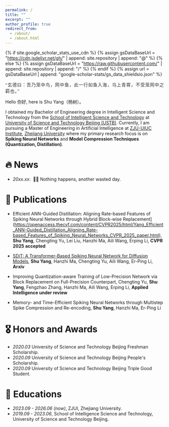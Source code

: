 ```yaml
---
permalink: /
title: ""
excerpt: ""
author_profile: true
redirect_from: 
  - /about/
  - /about.html
---
```


{% if site.google_scholar_stats_use_cdn %}
{% assign gsDataBaseUrl = "https://cdn.jsdelivr.net/gh/" | append: site.repository | append: "@" %}
{% else %}
{% assign gsDataBaseUrl = "https://raw.githubusercontent.com/" | append: site.repository | append: "/" %}
{% endif %}
{% assign url = gsDataBaseUrl | append: "google-scholar-stats/gs_data_shieldsio.json" %}

<span class='anchor' id='about-me'></span>
<span style="font-family: '楷体', 'KaiTi', serif; font-size: 14px; color: #333; letter-spacing: 1px;">“玄德曰：吾乃笼中鸟，网中鱼，此一行如鱼入海，乌上青霄，不受笼网中之羁也。”</span>

Hello 你好, here is Shu Yang（杨树）。

I obtained my Bachelor of Engineering degree in Intelligent Science and Technology from the [School of Intelligent Science and Technology](https://ai.ustb.edu.cn/) at [University of Science and Technology Beijing (USTB)](https://ustb.edu.cn). Currently, I am pursuing a Master of Engineering in Artificial Intelligence at [ZJU-UIUC Institute](https://zjui.intl.zju.edu.cn/), [Zhejiang University](https://www.zju.edu.cn/) where my primary research focus is on **Spiking Neural Networks** and **Model Compression Techniques (Quantization, Distillation)**.


# 🔥 News
- *20xx.xx*: &nbsp;🎉🎉 Nothing happens, another wasted day.

# 📝 Publications 

- Efficient ANN-Guided Distillation: Aligning Rate-based Features of Spiking Neural Networks through Hybrid Block-wise Replacement](https://openaccess.thecvf.com/content/CVPR2025/html/Yang_Efficient_ANN-Guided_Distillation_Aligning_Rate-based_Features_of_Spiking_Neural_Networks_CVPR_2025_paper.html), **Shu Yang**, Chengting Yu, Lei Liu, Hanzhi Ma, Aili Wang, Erping Li, **CVPR 2025 accepted**

- [SDiT: A Transformer-Based Spiking Neural
Network for Diffusion Models](https://arxiv.org/abs/2402.11588), **Shu Yang**, Hanzhi Ma, Chengting Yu, Aili Wang, Er-Ping Li, **Arxiv**

- Improving Quantization-aware Training of Low-Precision Network via Block Replacement on Full-Precision Counterpart, Chengting Yu, **Shu Yang**, Fengzhao Zhang, Hanzhi Ma, Aili Wang, Erping Li, **Applied Intelligence under review**

- Memory- and Time-Efficient Spiking Neural Networks through Multistep Spike Compression and Re-encoding, **Shu Yang**, Hanzhi Ma, Er-Ping Li




# 🎖 Honors and Awards
- *2020.03* University of Science and Technology Beijing Freshman Scholarship. 
- *2020.09* University of Science and Technology Beijing People's Scholarship.
- *2020.09* University of Science and Technology Beijing Triple Good Student.

# 📖 Educations
- *2023.09 - 2026.06 (now)*, ZJUI, Zhejiang University. 
- *2019.09 - 2023.06*, School of Intelligence Science and Technology, University of Science and Technology Beijing. 

